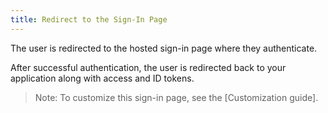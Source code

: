 ```yaml
---
title: Redirect to the Sign-In Page
---
```

The user is redirected to the hosted sign-in page where they authenticate.

<StackSelector snippet="redirect"/>

After successful authentication, the user is redirected back to your application along with access and ID tokens. 

> Note: To customize this sign-in page, see the [Customization guide].

<NextSectionLink/>
